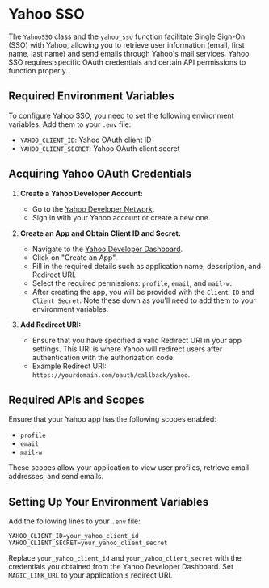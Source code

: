 # Yahoo SSO

The `YahooSSO` class and the `yahoo_sso` function facilitate Single Sign-On (SSO) with Yahoo, allowing you to retrieve user information (email, first name, last name) and send emails through Yahoo's mail services. Yahoo SSO requires specific OAuth credentials and certain API permissions to function properly.

## Required Environment Variables

To configure Yahoo SSO, you need to set the following environment variables. Add them to your `.env` file:

- `YAHOO_CLIENT_ID`: Yahoo OAuth client ID
- `YAHOO_CLIENT_SECRET`: Yahoo OAuth client secret

## Acquiring Yahoo OAuth Credentials

1. **Create a Yahoo Developer Account:**
   - Go to the [Yahoo Developer Network](https://developer.yahoo.com).
   - Sign in with your Yahoo account or create a new one.

2. **Create an App and Obtain Client ID and Secret:**
   - Navigate to the [Yahoo Developer Dashboard](https://developer.yahoo.com/apps/).
   - Click on "Create an App".
   - Fill in the required details such as application name, description, and Redirect URI.
   - Select the required permissions: `profile`, `email`, and `mail-w`.
   - After creating the app, you will be provided with the `Client ID` and `Client Secret`. Note these down as you'll need to add them to your environment variables.
  
3. **Add Redirect URI:**
   - Ensure that you have specified a valid Redirect URI in your app settings. This URI is where Yahoo will redirect users after authentication with the authorization code.
   - Example Redirect URI: `https://yourdomain.com/oauth/callback/yahoo`.

## Required APIs and Scopes

Ensure that your Yahoo app has the following scopes enabled:

- `profile`
- `email`
- `mail-w`

These scopes allow your application to view user profiles, retrieve email addresses, and send emails.

## Setting Up Your Environment Variables

Add the following lines to your `.env` file:

```plaintext
YAHOO_CLIENT_ID=your_yahoo_client_id
YAHOO_CLIENT_SECRET=your_yahoo_client_secret
```

Replace `your_yahoo_client_id` and `your_yahoo_client_secret` with the credentials you obtained from the Yahoo Developer Dashboard. Set `MAGIC_LINK_URL` to your application's redirect URI.
